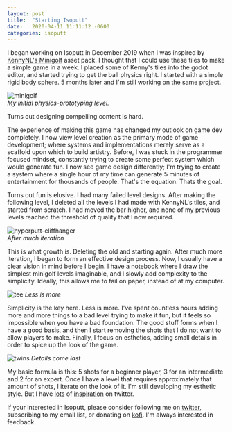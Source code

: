 ```yaml
---
layout: post
title:  "Starting Isoputt"
date:   2020-04-11 11:11:12 -0600
categories: isoputt
---
```


I began working on Isoputt in December 2019 when I was inspired by [KennyNL's Minigolf](https://www.kenney.nl/assets/minigolf-kit) asset pack. I thought that I could use these tiles to make a simple game in a week. I placed some of Kenny's tiles into the godot editor, and started trying to get the ball physics right. I started with a simple rigid body sphere. 5 months later and I'm still working on the same project.

![minigolf][minigolf]  
_My initial physics-prototyping level._

Turns out designing compelling content is hard.

The experience of making this game has changed my outlook on game dev completely. I now view level creation as the primary mode of game development; where systems and implementations merely serve as a scaffold upon which to build artistry. Before, I was stuck in the programmer focused mindset, constantly trying to create some perfect system which would generate fun. I now see game design differently; I'm trying to create a system where a single hour of my time can generate 5 minutes of entertainment for thousands of people. That's the equation. Thats the goal.

Turns out fun is elusive. I had many failed level designs. After making the following level, I deleted all the levels I had made with KennyNL's tiles, and started from scratch. I had moved the bar higher, and none of my previous levels reached the threshold of quality that I now required.

![hyperputt-cliffhanger][cliffhanger]  
_After much iteration_


This is what growth is. Deleting the old and starting again. After much more iteration, I began to form an effective design process. Now, I usually have a clear vision in mind before I begin. I have a notebook where I draw the simplest minigolf levels imaginable, and I slowly add complexity to the simplicity. Ideally, this allows me to fail on paper, instead of at my computer.

![tee][tee]
_Less is more_

Simplicity is the key here. Less is more. I've spent countless hours adding more and more things to a bad level trying to make it fun, but it feels so impossible when you have a bad foundation. The good stuff forms when I have a good basis, and then I start removing the shots that I do not want to allow players to make. Finally, I focus on esthetics, adding small details in order to spice up the look of the game.

![twins][twins]
_Details come last_

My basic formula is this: 5 shots for a beginner player, 3 for an intermediate and 2 for an expert. Once I have a level that requires approximately that amount of shots, I iterate on the look of it. I'm still developing my esthetic style. But I have [lots][odpom] of [inspiration][sir_carma] on twitter.

If your interested in Isoputt, please consider following me on [twitter][twitter], subscribing to my email list, or donating on [kofi][kofi]. I'm always interested in feedback.

[cliffhanger]:{{site.baseurl}}/assets/img/hyperput_cliffhanger.gif "Isoputt Gif"
[minigolf]:{{site.baseurl}}/assets/img/minigolf.gif "Minigolf Gif"
[tee]:{{site.baseurl}}/assets/img/hyperputt_showreel2.gif "Isoputt Gif"
[twins]:{{site.baseurl}}/assets/img/isoputt_twins.gif "Isoputt Gif"
[twitter]:https://twitter.com/00jknight
[kofi]:https://ko-fi.com/00jknight

[odpom]:https://twitter.com/ODPomery
[sir_carma]:https://twitter.com/Sir_carma